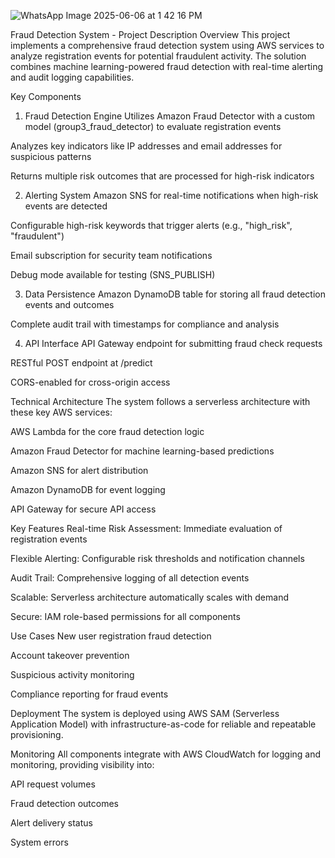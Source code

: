 ![WhatsApp Image 2025-06-06 at 1 42 16 PM](https://github.com/user-attachments/assets/e54c9b9a-3d83-409e-aed0-36236687505b)

Fraud Detection System - Project Description
Overview
This project implements a comprehensive fraud detection system using AWS services to analyze registration events for potential fraudulent activity. The solution combines machine learning-powered fraud detection with real-time alerting and audit logging capabilities.

Key Components
1. Fraud Detection Engine
Utilizes Amazon Fraud Detector with a custom model (group3_fraud_detector) to evaluate registration events

Analyzes key indicators like IP addresses and email addresses for suspicious patterns

Returns multiple risk outcomes that are processed for high-risk indicators

2. Alerting System
Amazon SNS for real-time notifications when high-risk events are detected

Configurable high-risk keywords that trigger alerts (e.g., "high_risk", "fraudulent")

Email subscription for security team notifications

Debug mode available for testing (SNS_PUBLISH)

3. Data Persistence
Amazon DynamoDB table for storing all fraud detection events and outcomes

Complete audit trail with timestamps for compliance and analysis

4. API Interface
API Gateway endpoint for submitting fraud check requests

RESTful POST endpoint at /predict

CORS-enabled for cross-origin access

Technical Architecture
The system follows a serverless architecture with these key AWS services:

AWS Lambda for the core fraud detection logic

Amazon Fraud Detector for machine learning-based predictions

Amazon SNS for alert distribution

Amazon DynamoDB for event logging

API Gateway for secure API access

Key Features
Real-time Risk Assessment: Immediate evaluation of registration events

Flexible Alerting: Configurable risk thresholds and notification channels

Audit Trail: Comprehensive logging of all detection events

Scalable: Serverless architecture automatically scales with demand

Secure: IAM role-based permissions for all components

Use Cases
New user registration fraud detection

Account takeover prevention

Suspicious activity monitoring

Compliance reporting for fraud events

Deployment
The system is deployed using AWS SAM (Serverless Application Model) with infrastructure-as-code for reliable and repeatable provisioning.

Monitoring
All components integrate with AWS CloudWatch for logging and monitoring, providing visibility into:

API request volumes

Fraud detection outcomes

Alert delivery status

System errors
